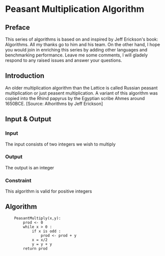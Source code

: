 # Peasant Multiplication Algorithm

## Preface
This series of algorithms is based on and inspired by Jeff Erickson's book: Algorithms. All my thanks go to him and his team.
On the other hand, I hope you would join in enriching this series by adding other languages and benchmarking performance.
Leave me some comments, I will gladely respond to any raised issues and answer your questions.


## Introduction
An older multiplication algorithm than the Lattice is called Russian peasant multiplication or just peasent multiplication.
A variant of this algorithm was copied into the Rhind papyrus by the Egyptian scribe Ahmes around 1650BCE.
[Source: Alhorithms by Jeff Erickson]

## Input & Output

### Input
The input consists of two integers we wish to multiply 

### Output 
The output is an integer

### Constraint
This algorithm is valid for positive integers


## Algorithm
```
    PeasantMultiply(x,y):
        prod <- 0
        while x > 0 :
            if x is odd :
                prod <- prod + y
            x = x/2
            y = y + y
        return prod
```